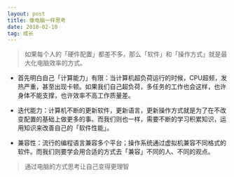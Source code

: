```yaml
---
layout: post
title: 像电脑一样思考
date: 2018-02-10
tag: 成长
---
```


> 如果每个人的「硬件配置」都差不多，那么「软件」和「操作方式」就是最大化电脑效率的方式。

- 首先明白自己「计算能力」有限：当计算机超负荷运行的时候，CPU超频，发热严重，甚至出现卡顿。如果我们自己超负荷，多任务的工作也会这样，也许身体不能支撑，也许效率不高工作质量差。

- 迭代能力：计算机不断的更新软件，更新语言，更新操作方式就是为了在不改变配置的基础上做更多的事。而我们则也一样，需要不断的学习积累知识，运用知识来改善自己的「软件性能」。

- 兼容性：流行的编程语言兼容多个平台；操作系统通过虚拟机兼容不同格式的软件。而我们则要学会用合适的方式去「兼容」不同的人、不同的观点。

> 通过电脑的方式思考让自己变得更理智




